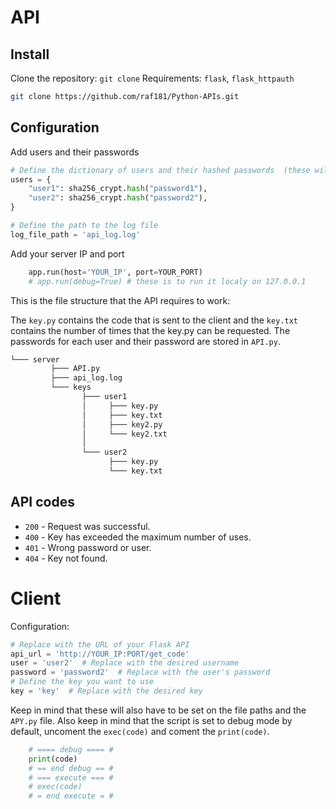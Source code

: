 # API

## Install

Clone the repository: `git clone`
Requirements: `flask`, `flask_httpauth`

```bash
git clone https://github.com/raf181/Python-APIs.git
```

## Configuration

Add users and their passwords

```python
# Define the dictionary of users and their hashed passwords  (these will be more secure in the future).
users = {
    "user1": sha256_crypt.hash("password1"),
    "user2": sha256_crypt.hash("password2"),
}

# Define the path to the log file
log_file_path = 'api_log.log'

```

Add your server IP and port

```python
    app.run(host='YOUR_IP', port=YOUR_PORT)
    # app.run(debug=True) # these is to run it localy on 127.0.0.1
```

This is the file structure that the API requires to work:

The `key.py` contains the code that is sent to the client and the `key.txt` contains the number of times that the key.py can be requested.
The passwords for each user and their password are stored in `API.py`.

```md
└─── server
         ├─── API.py
         ├─── api_log.log
         └─── keys
                ├─── user1
                │     ├─── key.py
                │     ├─── key.txt
                │     ├─── key2.py
                │     └─── key2.txt
                │
                └─── user2
                      ├─── key.py
                      └─── key.txt
```

## API codes

- `200` -  Request was successful.
- `400` - Key has exceeded the maximum number of uses.
- `401` - Wrong password or user.
- `404` - Key not found.

# Client

Configuration:

```python
# Replace with the URL of your Flask API
api_url = 'http://YOUR_IP:PORT/get_code'
user = 'user2'  # Replace with the desired username
password = 'password2'  # Replace with the user's password
# Define the key you want to use
key = 'key'  # Replace with the desired key
```

Keep in mind that these will also have to be set on the file paths and the `APY.py` file.
Also keep in mind that the script is set to debug mode by default, uncoment the `exec(code)` and coment the `print(code)`.

```python
    # ==== debug ==== #
    print(code)
    # == end debug == #
    # === execute === #
    # exec(code)
    # = end execute = #
```

